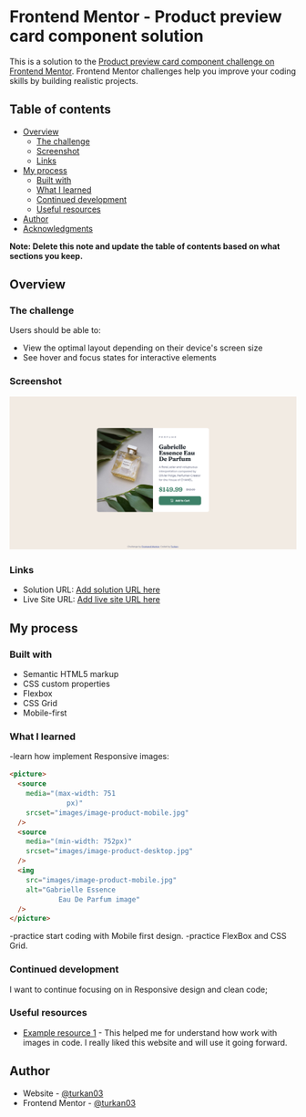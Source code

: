# Frontend Mentor - Product preview card component solution

This is a solution to the [Product preview card component challenge on Frontend Mentor](https://www.frontendmentor.io/challenges/product-preview-card-component-GO7UmttRfa). Frontend Mentor challenges help you improve your coding skills by building realistic projects.

## Table of contents

- [Overview](#overview)
  - [The challenge](#the-challenge)
  - [Screenshot](#screenshot)
  - [Links](#links)
- [My process](#my-process)
  - [Built with](#built-with)
  - [What I learned](#what-i-learned)
  - [Continued development](#continued-development)
  - [Useful resources](#useful-resources)
- [Author](#author)
- [Acknowledgments](#acknowledgments)

**Note: Delete this note and update the table of contents based on what sections you keep.**

## Overview

### The challenge

Users should be able to:

- View the optimal layout depending on their device's screen size
- See hover and focus states for interactive elements

### Screenshot

![](/images/Screenshot%202022-11-08%20at%2010-09-42%20Frontend%20Mentor%20Product%20preview%20card%20component.png)

### Links

- Solution URL: [Add solution URL here](https://github.com/turkan03/Product-preview-card-component.git)
- Live Site URL: [Add live site URL here](https://product-preview-card-component-turkan.netlify.app)

## My process

### Built with

- Semantic HTML5 markup
- CSS custom properties
- Flexbox
- CSS Grid
- Mobile-first

### What I learned

-learn how implement Responsive images:

```html
<picture>
  <source
    media="(max-width: 751
              px)"
    srcset="images/image-product-mobile.jpg"
  />
  <source
    media="(min-width: 752px)"
    srcset="images/image-product-desktop.jpg"
  />
  <img
    src="images/image-product-mobile.jpg"
    alt="Gabrielle Essence
            Eau De Parfum image"
  />
</picture>
```

-practice start coding with Mobile first design.
-practice FlexBox and CSS Grid.

### Continued development

I want to continue focusing on in Responsive design and clean code;

### Useful resources

- [Example resource 1](https://developer.mozilla.org/en-US/docs/Learn/HTML/Multimedia_and_embedding/Responsive_images) - This helped me for understand how work with images in code. I really liked this website and will use it going forward.

## Author

- Website - [@turkan03](https://github.com/turkan03)
- Frontend Mentor - [@turkan03](https://www.frontendmentor.io/profile/turkan03)
